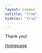 ```yaml
---
layout: common
notitle: "true"
hidetoc: "true"

---
```


<div id="background">
    <div class="main1"></div><div class="small1"></div><div class="small2"></div><div class="small3"></div><div class="small4"></div>
</div>

<div id="install-thanks" class="center">
    <div class="thanks-content">
        <i class="fa fa-check" aria-hidden="true" style="display: none"></i>
        <p class="thank-you">Thank you!</p>
        <div id="common-form" style="display: none;">
            <p>Please check your email for further instructions.</p>
        </div>    
        <div id="maker-form" class="instructions" style="display: none;">
            <p>In order to proceed please visit the official product page on AWS marketplace:</p>
            <p class="center"><a target="_blank" href="https://aws.amazon.com/marketplace/pp/B07MLRVF3Q">WinstarCloud PE Maker</a></p>
            <br>
            <p>For detailed installation instructions please visit:</p>
            <p class="center"><a href="/docs/user-guide/install/pe/aws-marketplace/">Installing WinstarCloud PE on AWS</a></p>
        </div>    
        <div id="prototype-form" class="instructions" style="display: none;">
            <p>In order to proceed please visit the official product page on AWS marketplace:</p>
            <p class="center"><a target="_blank" href="https://aws.amazon.com/marketplace/pp/B07MLS5VMB">WinstarCloud PE Prototype</a></p>
            <br>
            <p>For detailed installation instructions please visit:</p>
            <p class="center"><a href="/docs/user-guide/install/pe/aws-marketplace/">Installing WinstarCloud PE on AWS</a></p>
        </div>    
        <div id="startup-form" class="instructions" style="display: none;">
            <p>In order to proceed please visit the official product page on AWS marketplace:</p>
            <p class="center"><a target="_blank" href="https://aws.amazon.com/marketplace/pp/B07MQ1G36K">WinstarCloud PE Startup</a></p>
            <br>
            <p>For detailed installation instructions please visit:</p>
            <p class="center"><a href="/docs/user-guide/install/pe/aws-marketplace/">Installing WinstarCloud PE on AWS</a></p>
        </div>    
        <div id="business-form" class="instructions" style="display: none;">
            <p>In order to proceed please visit the official product page on AWS marketplace:</p>
            <p class="center"><a target="_blank" href="https://aws.amazon.com/marketplace/pp/B07MLRWV22">WinstarCloud PE Business</a></p>
            <br>
            <p>For detailed installation instructions please visit:</p>
            <p class="center"><a href="/docs/user-guide/install/pe/aws-marketplace/">Installing WinstarCloud PE on AWS</a></p>
        </div>    
        <div id="enterprise-form" class="instructions" style="display: none;">
            <p>In order to proceed please visit the official product page on AWS marketplace:</p>
            <p class="center"><a target="_blank" href="https://aws.amazon.com/marketplace/pp/B07MBYZSFQ">WinstarCloud PE Enterprise</a></p>
            <br>
            <p>For detailed installation instructions please visit:</p>
            <p class="center"><a href="/docs/user-guide/install/pe/aws-marketplace/">Installing WinstarCloud PE on AWS</a></p>
        </div>
        <a class="homepage" href="/">Homepage</a>
    </div>
</div>

<script type="text/javascript">
    jqueryDefer(function () {
       $( document ).ready(function() {
             $('#contact-us-thanks').addClass("opened");
             $('#background').addClass("opened");
       });
    });
</script>

<script type="text/javascript">

    var instanceTypeForms = {
        "common": "#common-form",
        "maker": "#maker-form",
        "prototype": "#prototype-form",
        "startup": "#startup-form",
        "business": "#business-form",
        "enterprise": "#enterprise-form"
    };

    jqueryDefer(function () {
        $( document ).ready(function() {
            $.urlParam = function (name) {
                var results = new RegExp('[\?&]' + name + '=([^&#]*)').exec(window.location.href);
                return results ? results[1] : null;
            };                 
            instanceType = $.urlParam('instance');
            if (!instanceType) {
                instanceType = "common";
            }             
            var formId = instanceTypeForms[instanceType];
            if (formId) {
                var instanceForm = $(formId);
                instanceForm.css('display', '');
            }
        });        
    });
</script>
